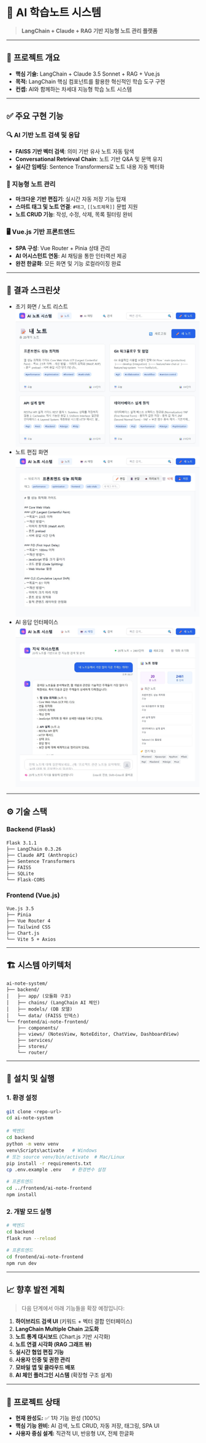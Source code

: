 # 🧠 AI 학습노트 시스템

> **LangChain + Claude + RAG 기반 지능형 노트 관리 플랫폼**

---

## 🎯 프로젝트 개요

* **핵심 기술:** LangChain + Claude 3.5 Sonnet + RAG + Vue.js
* **목적:** LangChain 핵심 컴포넌트를 활용한 혁신적인 학습 도구 구현
* **컨셉:** AI와 함께하는 차세대 지능형 학습 노트 시스템

---

## ✅ 주요 구현 기능

### 🔍 AI 기반 노트 검색 및 응답

* **FAISS 기반 벡터 검색**: 의미 기반 유사 노트 자동 탐색
* **Conversational Retrieval Chain**: 노트 기반 Q\&A 및 문맥 유지
* **실시간 임베딩**: Sentence Transformers로 노트 내용 자동 벡터화

### 🧠 지능형 노트 관리

* **마크다운 기반 편집기**: 실시간 자동 저장 기능 탑재
* **스마트 태그 및 노트 연결**: `#태그`, `[[노트제목]]` 문법 지원
* **노트 CRUD 기능**: 작성, 수정, 삭제, 목록 필터링 완비

### 🖥 Vue.js 기반 프론트엔드

* **SPA 구성**: Vue Router + Pinia 상태 관리
* **AI 어시스턴트 연동**: AI 채팅을 통한 인터랙션 제공
* **완전 한글화**: 모든 화면 및 기능 로컬라이징 완료

---

## 📸 결과 스크린샷

* 초기 화면 / 노트 리스트
![초기 화면/노트 리스트](./docs/Notelist.JPG)
* 노트 편집 화면
![노트 편집 화면](./docs/Editview.JPG)
* AI 응답 인터페이스
![AI 응답 인터페이스](./docs/AichatView.JPG)
---

## ⚙ 기술 스택

### Backend (Flask)

```
Flask 3.1.1
├── LangChain 0.3.26
├── Claude API (Anthropic)
├── Sentence Transformers
├── FAISS
├── SQLite
└── Flask-CORS
```

### Frontend (Vue.js)

```
Vue.js 3.5
├── Pinia
├── Vue Router 4
├── Tailwind CSS
├── Chart.js
└── Vite 5 + Axios
```

---

## 🏗 시스템 아키텍처

```
ai-note-system/
├── backend/
│   ├── app/ (모듈화 구조)
│   ├── chains/ (LangChain AI 체인)
│   ├── models/ (DB 모델)
│   └── data/ (FAISS 인덱스)
└── frontend/ai-note-frontend/
    ├── components/
    ├── views/ (NotesView, NoteEditor, ChatView, DashboardView)
    ├── services/
    ├── stores/
    └── router/
```

---

## 🚀 설치 및 실행

### 1. 환경 설정

```bash
git clone <repo-url>
cd ai-note-system

# 백엔드
cd backend
python -m venv venv
venv\Scripts\activate   # Windows
# 또는 source venv/bin/activate  # Mac/Linux
pip install -r requirements.txt
cp .env.example .env    # 환경변수 설정
```

```bash
# 프론트엔드
cd ../frontend/ai-note-frontend
npm install
```

### 2. 개발 모드 실행

```bash
# 백엔드
cd backend
flask run --reload
```

```bash
# 프론트엔드
cd frontend/ai-note-frontend
npm run dev
```

---

## 📈 향후 발전 계획

> 다음 단계에서 아래 기능들을 확장 예정입니다:

1. **하이브리드 검색 UI** (키워드 + 벡터 결합 인터페이스)
2. **LangChain Multiple Chain 고도화**
3. **노트 통계 대시보드** (Chart.js 기반 시각화)
4. **노트 연결 시각화 (RAG 그래프 뷰)**
5. **실시간 협업 편집 기능**
6. **사용자 인증 및 권한 관리**
7. **모바일 앱 및 클라우드 배포**
8. **AI 체인 플러그인 시스템** (확장형 구조 설계)

---

## 📌 프로젝트 상태

* **현재 완성도:** ✅ 1차 기능 완성 (100%)
* **핵심 기능 완비:** AI 검색, 노트 CRUD, 자동 저장, 태그링, SPA UI
* **사용자 중심 설계:** 직관적 UI, 반응형 UX, 전체 한글화
